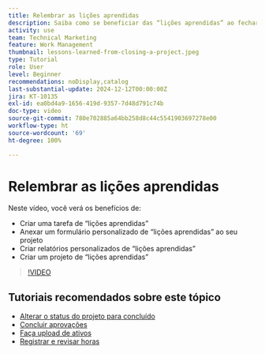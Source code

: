 ```yaml
---
title: Relembrar as lições aprendidas
description: Saiba como se beneficiar das “lições aprendidas” ao fechar um projeto.
activity: use
team: Technical Marketing
feature: Work Management
thumbnail: lessons-learned-from-closing-a-project.jpeg
type: Tutorial
role: User
level: Beginner
recommendations: noDisplay,catalog
last-substantial-update: 2024-12-12T00:00:00Z
jira: KT-10135
exl-id: ea0bd4a9-1656-419d-9357-7d48d791c74b
doc-type: video
source-git-commit: 780e702885a64bb258d8c44c5541903697278e00
workflow-type: ht
source-wordcount: '69'
ht-degree: 100%

---
```


# Relembrar as lições aprendidas

Neste vídeo, você verá os benefícios de:

* Criar uma tarefa de “lições aprendidas”
* Anexar um formulário personalizado de “lições aprendidas” ao seu projeto
* Criar relatórios personalizados de “lições aprendidas”
* Criar um projeto de “lições aprendidas”

>[!VIDEO](https://video.tv.adobe.com/v/3441012/?quality=12&learn=on)

## Tutoriais recomendados sobre este tópico

* [Alterar o status do projeto para concluído](/help/manage-work/projects/change-the-project-status.md)
* [Concluir aprovações](/help/manage-work/close-a-project/complete-approvals.md)
* [Faça upload de ativos](/help/manage-work/close-a-project/upload-assets.md)
* [Registrar e revisar horas](/help/manage-work/close-a-project/log-and-review-hours.md)
